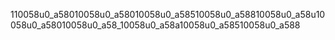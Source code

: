 110058u0_a58010058u0_a58010058u0_a58510058u0_a58810058u0_a58u10058u0_a58010058u0_a58_10058u0_a58a10058u0_a58510058u0_a588
